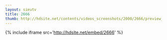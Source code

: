 ```yaml
---
layout: sieutv
title: 2666
thumb: http://hdsite.net/contents/videos_screenshots/2000/2666/preview_360p.mp4.jpg
---
```

{% include iframe src='http://hdsite.net/embed/2666' %}
 
